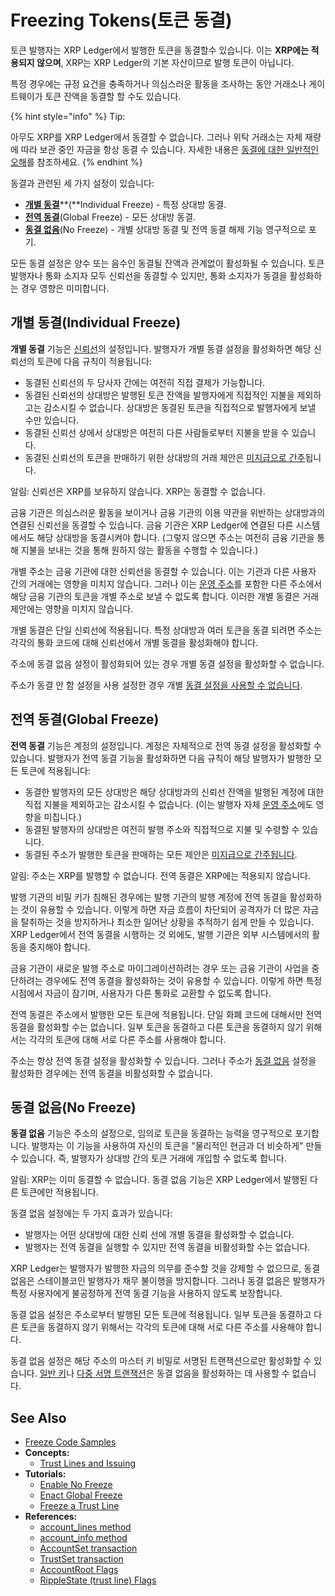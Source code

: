 # Freezing Tokens(토큰 동결)

토큰 발행자는 XRP Ledger에서 발행한 토큰을 동결할수 있습니다. 이는 **XRP에는 적용되지 않으며**, XRP는 XRP Ledger의 기본 자산이므로 발행 토큰이 아닙니다.

특정 경우에는 규정 요건을 충족하거나 의심스러운 활동을 조사하는 동안 거래소나 게이트웨이가 토큰 잔액을 동결할 할 수도 있습니다.

{% hint style="info" %}
Tip:

아무도 XRP를 XRP Ledger에서 동결할 수 없습니다. 그러나 위탁 거래소는 자체 재량에 따라 보관 중인 자금을 항상 동결 수 있습니다. 자세한 내용은 [동결에 대한 일반적인 오해](common-misunderstandings-about-freezes.md)를 참조하세요.
{% endhint %}

동결과 관련된 세 가지 설정이 있습니다:

* [**개별 동결**](./#undefined)**(**Individual Freeze) - 특정 상대방 동결.&#x20;
* [**전역 동결**](./#undefined-1)(Global Freeze) - 모든 상대방 동결.&#x20;
* [**동결 없음**](./#undefined-2)(No Freeze) - 개별 상대방 동결 및 전역 동결 해제 기능 영구적으로 포기.&#x20;

모든 동결 설정은 양수 또는 음수인 동결될 잔액과 관계없이 활성화될 수 있습니다. 토큰 발행자나 통화 소지자 모두 신뢰선을 동결할 수 있지만, 통화 소지자가 동결을 활성화하는 경우 영향은 미미합니다.

## 개별 동결(Individual Freeze)

**개별 동결** 기능은 [신뢰선](../trust-lines-and-issuing.md)의 설정입니다. 발행자가 개별 동결 설정을 활성화하면 해당 신뢰선의 토큰에 다음 규칙이 적용됩니다:

* 동결된 신뢰선의 두 당사자 간에는 여전히 직접 결제가 가능합니다.
* 동결된 신뢰선의 상대방은 발행된 토큰 잔액을 발행자에게 직접적인 지불을 제외하고는 감소시킬 수 없습니다. 상대방은 동결된 토큰을 직접적으로 발행자에게 보낼 수만 있습니다.&#x20;
* 동결된 신뢰선 상에서 상대방은 여전히 다른 사람들로부터 지불을 받을 수 있습니다.
* 동결된 신뢰선의 토큰을 판매하기 위한 상대방의 거래 제안은 [미지급으로 간주](../../../references/xrp-ledger/ledger/ledger-1/offer.md)됩니다.

알림: 신뢰선은 XRP를 보유하지 않습니다. XRP는 동결할 수 없습니다.

금융 기관은 의심스러운 활동을 보이거나 금융 기관의 이용 약관을 위반하는 상대방과의 연결된 신뢰선을 동결할 수 있습니다. 금융 기관은 XRP Ledger에 연결된 다른 시스템에서도 해당 상대방을 동결시켜야 합니다. (그렇지 않으면 주소는 여전히 금융 기관을 통해 지불을 보내는 것을 통해 원하지 않는 활동을 수행할 수 있습니다.)

개별 주소는 금융 기관에 대한 신뢰선을 동결할 수 있습니다. 이는 기관과 다른 사용자 간의 거래에는 영향을 미치지 않습니다. 그러나 이는 [운영 주소](../../undefined-2/undefined-6.md)를 포함한 다른 주소에서 해당 금융 기관의 토큰을 개별 주소로 보낼 수 없도록 합니다. 이러한 개별 동결은 거래 제안에는 영향을 미치지 않습니다.

개별 동결은 단일 신뢰선에 적용됩니다. 특정 상대방과 여러 토큰을 동결 되려면 주소는 각각의 통화 코드에 대해 신뢰선에서 개별 동결을 활성화해야 합니다.

주소에 동결 없음 설정이 활성화되어 있는 경우 개별 동결 설정을 활성화할 수 없습니다.

주소가 동결 안 함 설정을 사용 설정한 경우 개별 [동결 설정을 사용할 수 없습니다](./#undefined-2).

## 전역 동결(Global Freeze)

**전역 동결** 기능은 계정의 설정입니다. 계정은 자체적으로 전역 동결 설정을 활성화할 수 있습니다. 발행자가 전역 동결 기능을 활성화하면 다음 규칙이 해당 발행자가 발행한 모든 토큰에 적용됩니다:

* 동결한 발행자의 모든 상대방은 해당 상대방과의 신뢰선 잔액을 발행된 계정에 대한 직접 지불을 제외하고는 감소시킬 수 없습니다. (이는 발행자 자체 [운영 주소](../../undefined-2/undefined-6.md)에도 영향을 미칩니다.)
* 동결된 발행자의 상대방은 여전히 발행 주소와 직접적으로 지불 및 수령할 수 있습니다.&#x20;
* 동결된 주소가 발행한 토큰을 판매하는 모든 제안은 [미지급으로 간주됩니다](../decentralized-exchange/offers.md).&#x20;

알림: 주소는 XRP를 발행할 수 없습니다. 전역 동결은 XRP에는 적용되지 않습니다.

발행 기관의 비밀 키가 침해된 경우에는 발행 기관의 발행 계정에 전역 동결을 활성화하는 것이 유용할 수 있습니다. 이렇게 하면 자금 흐름이 차단되어 공격자가 더 많은 자금을 탈취하는 것을 방지하거나 최소한 일어난 상황을 추적하기 쉽게 만들 수 있습니다. XRP Ledger에서 전역 동결을 시행하는 것 외에도, 발행 기관은 외부 시스템에서의 활동을 중지해야 합니다.

금융 기관이 새로운 발행 주소로 마이그레이션하려는 경우 또는 금융 기관이 사업을 중단하려는 경우에도 전역 동결을 활성화하는 것이 유용할 수 있습니다. 이렇게 하면 특정 시점에서 자금이 잠기며, 사용자가 다른 통화로 교환할 수 없도록 합니다.

전역 동결은 주소에서 발행한 모든 토큰에 적용됩니다. 단일 화폐 코드에 대해서만 전역 동결을 활성화할 수는 없습니다. 일부 토큰을 동결하고 다른 토큰을 동결하지 않기 위해서는 각각의 토큰에 대해 서로 다른 주소를 사용해야 합니다.

주소는 항상 전역 동결 설정을 활성화할 수 있습니다. 그러나 주소가 [동결 없음](./#undefined-2) 설정을 활성화한 경우에는 전역 동결을 비활성화할 수 없습니다.

## 동결 없음(No Freeze)

**동결 없음** 기능은 주소의 설정으로, 임의로 토큰을 동결하는 능력을 영구적으로 포기합니다. 발행자는 이 기능을 사용하여 자신의 토큰을 "물리적인 현금과 더 비슷하게" 만들 수 있습니다. 즉, 발행자가 상대방 간의 토큰 거래에 개입할 수 없도록 합니다.

알림: XRP는 이미 동결할 수 없습니다. 동결 없음 기능은 XRP Ledger에서 발행된 다른 토큰에만 적용됩니다.

동결 없음 설정에는 두 가지 효과가 있습니다:

* 발행자는 어떤 상대방에 대한 신뢰 선에 개별 동결을 활성화할 수 없습니다.&#x20;
* 발행자는 전역 동결을 실행할 수 있지만 전역 동결을 비활성화할 수는 없습니다.&#x20;

XRP Ledger는 발행자가 발행한 자금의 의무를 준수할 것을 강제할 수 없으므로, 동결 없음은 스테이블코인 발행자가 채무 불이행을 방지합니다. 그러나 동결 없음은 발행자가 특정 사용자에게 불공정하게 전역 동결 기능을 사용하지 않도록 보장합니다.

동결 없음 설정은 주소로부터 발행된 모든 토큰에 적용됩니다. 일부 토큰을 동결하고 다른 토큰을 동결하지 않기 위해서는 각각의 토큰에 대해 서로 다른 주소를 사용해야 합니다.

동결 없음 설정은 해당 주소의 마스터 키 비밀로 서명된 트랜잭션으로만 활성화할 수 있습니다. [일반 키](../../../references/xrp-ledger/undefined-1/undefined-1/setregularkey.md)나 [다중 서명 트랜잭션](../../undefined-2/undefined.md)은 동결 없음을 활성화하는 데 사용할 수 없습니다.

## See Also <a href="#see-also" id="see-also"></a>

* [Freeze Code Samples ](https://github.com/XRPLF/xrpl-dev-portal/tree/master/content/\_code-samples/freeze)
* **Concepts:**
  * [Trust Lines and Issuing](https://xrpl.org/trust-lines-and-issuing.html)
* **Tutorials:**
  * [Enable No Freeze](https://xrpl.org/enable-no-freeze.html)
  * [Enact Global Freeze](https://xrpl.org/enact-global-freeze.html)
  * [Freeze a Trust Line](https://xrpl.org/freeze-a-trust-line.html)
* **References:**
  * [account\_lines method](https://xrpl.org/account\_lines.html)
  * [account\_info method](https://xrpl.org/account\_info.html)
  * [AccountSet transaction](https://xrpl.org/accountset.html)
  * [TrustSet transaction](https://xrpl.org/trustset.html)
  * [AccountRoot Flags](https://xrpl.org/accountroot.html#accountroot-flags)
  * [RippleState (trust line) Flags](https://xrpl.org/ripplestate.html#ripplestate-flags)
